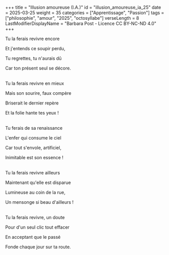 +++
title = "Illusion amoureuse (I.A.)"
id = "illusion_amoureuse_ia_25"
date = 2025-03-25
weight = 35
categories = ["Apprentissage", "Passion"]
tags = ["philosophie", "amour", "2025", "octosyllabe"]
verseLength = 8
LastModifierDisplayName = "Barbara Post - Licence CC BY-NC-ND 4.0"
+++

Tu la ferais revivre encore

Et j'entends ce soupir perdu,

Tu regrettes, tu n'aurais dû

Car ton présent seul se décore.

 \
Tu la ferais revivre en mieux

Mais son sourire, faux compère

Briserait le dernier repère

Et la folie hante tes yeux !

 \
Tu ferais de sa renaissance

L'enfer qui consume le ciel

Car tout s'envole, artificiel,

Inimitable est son essence !

 \
Tu la ferais revivre ailleurs

Maintenant qu'elle est disparue

Lumineuse au coin de la rue,

Un mensonge si beau d'ailleurs !

 \
Tu la ferais revivre, un doute

Pour d'un seul clic tout effacer

En acceptant que le passé

Fonde chaque jour sur ta route.
